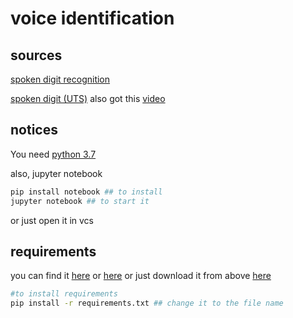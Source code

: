 # voice identification


## sources

[spoken digit recognition](https://github.com/moebg/spoken-digit-recognition) 

[spoken digit (UTS)](https://github.com/moebg/spoken-digit-recognition) also got this [video](https://www.youtube.com/watch?v=_FXqysbYVGs)


## notices

You need [python 3.7](https://www.python.org/downloads/release/python-379/)

also, jupyter notebook
```bash
pip install notebook ## to install
jupyter notebook ## to start it


```
or just open it in vcs

## requirements
you can find it [here](https://github.com/moebg/spoken-digit-recognition/blob/master/requirements.txt) or [here](https://github.com/ravasconcelos/spoken-digits-recognition/blob/master/src/lib_version)
or just download it from above [here](https://github.com/iiDriisTN/spoken-identification/blob/main/requirement.txt)

```bash
#to install requirements
pip install -r requirements.txt ## change it to the file name

```

